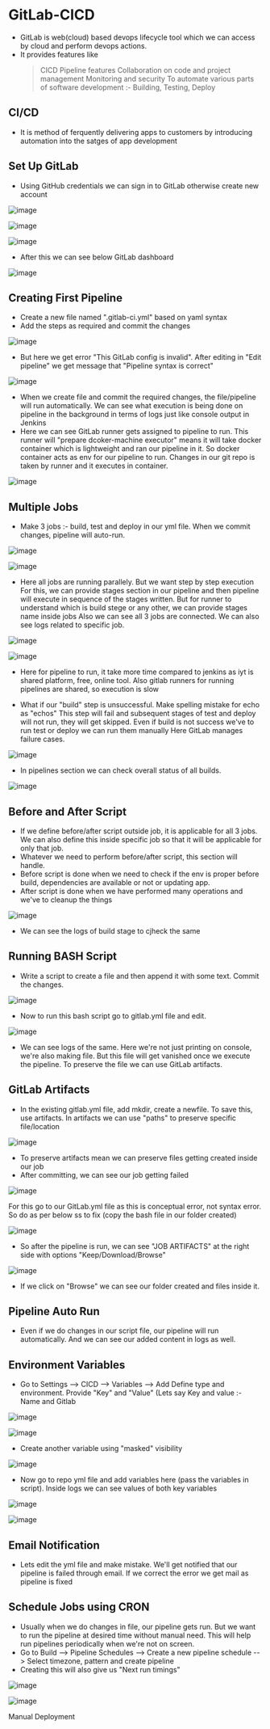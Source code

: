 # GitLab-CICD

- GitLab is web(cloud) based devops lifecycle tool which we can access by cloud and perform devops actions.
- It provides features like
  > CICD Pipeline features
  > Collaboration on code and project management
  > Monitoring and security
  > To automate various parts of software development :- Building, Testing, Deploy

CI/CD
- 
- It is method of ferquently delivering apps to customers by introducing automation into the satges of app development

Set Up GitLab
-
- Using GitHub credentials we can sign in to GitLab otherwise create new account

![image](https://github.com/user-attachments/assets/05b180de-c685-4fad-8df5-dc1ddc094d76)

![image](https://github.com/user-attachments/assets/9c617d3f-1941-43e5-b96e-0562f5d00124)

![image](https://github.com/user-attachments/assets/12f6a848-2044-441e-a050-1820b3a92de8)

- After this we can see below GitLab dashboard

![image](https://github.com/user-attachments/assets/a72dc2b9-7338-49ba-8935-9768b70b6163)

Creating First Pipeline
-
- Create a new file named ".gitlab-ci.yml" based on yaml syntax
- Add the steps as required and commit the changes

![image](https://github.com/user-attachments/assets/df607ed2-a542-47e6-ab71-a76d842b75b6)

- But here we get error "This GitLab config is invalid". After editing in "Edit pipeline" we get message that "Pipeline syntax is correct"

![image](https://github.com/user-attachments/assets/0017ae76-f9d3-4902-92d0-260fd1365d20)

- When we create file and commit the required changes, the file/pipeline will run automatically. We can see what execution is being done on pipeline in the background in terms of logs just like console output in Jenkins
- Here we can see GitLab runner gets assigned to pipeline to run. This runner will "prepare dcoker-machine executor" means it will take docker container which is lightweight and ran our pipeline in it. So docker container acts as env for our pipeline to run. Changes in our git repo is taken by runner and it executes in container.

![image](https://github.com/user-attachments/assets/ee295796-b2c7-4bc0-8225-5ca2b6991482)

Multiple Jobs
- 
- Make 3 jobs :- build, test and deploy in our yml file. When we commit changes, pipeline will auto-run.

![image](https://github.com/user-attachments/assets/f90a13ed-9597-401f-82bb-13baa39e0df2)

![image](https://github.com/user-attachments/assets/c6d15e93-b63b-4b00-8758-62b5e551c45c)

- Here all jobs are running parallely. But we want step by step execution
  For this, we can provide stages section in our pipeline and then pipeline will execute in sequence of the stages written.
  But for runner to understand which is build stege or any other, we can provide stages name inside jobs
  Also we can see all 3 jobs are connected. We can also see logs related to specific job.

![image](https://github.com/user-attachments/assets/a17a2070-2493-445d-84bd-e7212d07ceee)

![image](https://github.com/user-attachments/assets/7351dcf3-2917-47ec-bae6-4d3e7a337b5f)

- Here for pipeline to run, it take more time compared to jenkins as iyt is shared platform, free, online tool. Also gitlab runners for running pipelines are shared, so execution is slow

-  What if our "build" step is unsuccessful. Make spelling mistake for echo as "echos"
  This step will fail and subsequent stages of test and deploy will not run, they will get skipped. Even if build is not success we've to run test or deploy we can run them manually
  Here GitLab manages failure cases.

![image](https://github.com/user-attachments/assets/6b144d09-6c6a-43dc-9ea4-124562aefa09)

- In pipelines section we can check overall status of all builds.

![image](https://github.com/user-attachments/assets/15beee12-e11b-409b-8803-0b05357f4aa5)

Before and After Script
-
- If we define before/after script outside job, it is applicable for all 3 jobs. We can also define this inside specific job so that it will be applicable for only that job.
- Whatever we need to perform before/after script, this section will handle.
- Before script is done when we need to check if the env is proper before build, dependencies are available or not or updating app.
- After script is done when we have performed many operations and we've to cleanup the things

![image](https://github.com/user-attachments/assets/c6adb5f3-373b-4576-b7ab-ce6d795e4374)

- We can see the logs of build stage to cjheck the same

Running BASH Script
-
- Write a script to create a file and then append it with some text. Commit the changes.

![image](https://github.com/user-attachments/assets/b9ba7ee0-ff35-4a90-ad7d-58d885cefa79)

- Now to run this bash script go to gitlab.yml file and edit.

![image](https://github.com/user-attachments/assets/545bb4ef-21a7-4f91-b7ae-ebd246370bb3)

- We can see logs of the same. Here we're not just printing on console, we're also making file. But this file will get vanished once we execute the pipeline. To preserve the file we can use GitLab artifacts.

GitLab Artifacts
-
- In the existing gitlab.yml file, add mkdir, create a newfile. To save this, use artifacts.
  In artifacts we can use "paths" to preserve specific file/location

![image](https://github.com/user-attachments/assets/3a71551c-e7e7-4e9a-a473-9944cf47c922)

- To preserve artifacts mean we can preserve files getting created inside our job
- After committing, we can see our job getting failed

![image](https://github.com/user-attachments/assets/31fdfe5e-a530-457a-ba17-dfbb0f9fb777)

For this go to our GitLab.yml file as this is conceptual error, not syntax error. So do as per below ss to fix (copy the bash file in our folder created)

![image](https://github.com/user-attachments/assets/c047979a-e50b-4e98-84d1-6feb425b70d7)

- So after the pipeline is run, we can see "JOB ARTIFACTS" at the right side with options "Keep/Download/Browse"

![image](https://github.com/user-attachments/assets/45047e26-6eac-43c5-8e73-6e0f1e3ecb8c)

- If we click on "Browse" we can see our folder created and files inside it.

Pipeline Auto Run
-
- Even if we do changes in our script file, our pipeline will run automatically. And we can see our added content in logs as well.

Environment Variables
-
- Go to Settings --> CICD --> Variables --> Add
  Define type and environment. Provide "Key" and "Value" (Lets say Key and value :- Name and Gitlab

![image](https://github.com/user-attachments/assets/218a760d-5bde-4b5d-8487-114f9d6bc483)

![image](https://github.com/user-attachments/assets/034d3f75-1f8d-44d1-97c8-e5cf456c9fb3)

- Create another variable using "masked" visibility

![image](https://github.com/user-attachments/assets/bf267b68-5e89-4942-82ba-6d166e2da026)

- Now go to repo yml file and add variables here (pass the variables in script). Inside logs we can see values of both key variables

![image](https://github.com/user-attachments/assets/dad61da7-90d2-4bb9-9a36-b342b2160659)

![image](https://github.com/user-attachments/assets/99e0263e-8f65-4f38-ba3e-d04f88d4fcf9)

Email Notification
-
- Lets edit the yml file and make mistake. We'll get notified that our pipeline is failed through email. If we correct the error we get mail as pipeline is fixed


Schedule Jobs using CRON
-
- Usually when we do changes in file, our pipeline gets run. But we want to run the pipeline at desired time without manual need. This will help run pipelines periodically when we're not on screen.
- Go to Build --> Pipeline Schedules --> Create a new pipeline schedule --> Select timezone, pattern and create pipeline
- Creating this will also give us "Next run timings"

![image](https://github.com/user-attachments/assets/663d5d10-63f0-486a-9dc2-5ddd57c5dd2d)

![image](https://github.com/user-attachments/assets/1d7154f7-77ae-4b1c-a2f8-b35f73cb890e)

Manual Deployment



